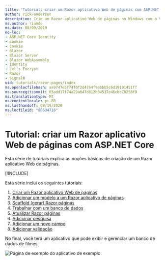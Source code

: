 ```yaml
---
title: 'Tutorial: criar um Razor aplicativo Web de páginas com ASP.NET Core'
author: rick-anderson
description: Crie um Razor aplicativo Web de páginas no Windows com o Visual Studio, ASP.NET Core e EF Core.
ms.author: riande
ms.date: 08/09/2019
no-loc:
- ASP.NET Core Identity
- cookie
- Cookie
- Blazor
- Blazor Server
- Blazor WebAssembly
- Identity
- Let's Encrypt
- Razor
- SignalR
uid: tutorials/razor-pages/index
ms.openlocfilehash: aa9747e5f74f0f2d4764f9ebbb5c6d19191451ff
ms.sourcegitcommit: 65add17f74a29a647d812b04517e46cbc78258f9
ms.translationtype: MT
ms.contentlocale: pt-BR
ms.lasthandoff: 08/19/2020
ms.locfileid: "88634716"
---
```

# <a name="tutorial-create-a-no-locrazor-pages-web-app-with-aspnet-core"></a>Tutorial: criar um Razor aplicativo Web de páginas com ASP.NET Core

Esta série de tutoriais explica as noções básicas de criação de um Razor aplicativo Web de páginas. 

[!INCLUDE[](~/includes/advancedRP.md)]

Esta série inclui os seguintes tutoriais:

1. [Criar um Razor aplicativo Web de páginas](xref:tutorials/razor-pages/razor-pages-start)
1. [Adicionar um modelo a um Razor aplicativo de páginas](xref:tutorials/razor-pages/model)
1. [Scaffold (gerar) Razor páginas](xref:tutorials/razor-pages/page)
1. [Trabalhar com um banco de dados](xref:tutorials/razor-pages/sql)
1. [Atualizar Razor páginas](xref:tutorials/razor-pages/da1)
1. [Adicionar pesquisa](xref:tutorials/razor-pages/search)
1. [Adicionar um novo campo](xref:tutorials/razor-pages/new-field)
1. [Adicionar validação](xref:tutorials/razor-pages/validation)

No final, você terá um aplicativo que pode exibir e gerenciar um banco de dados de filmes.

![Página de exemplo do aplicativo de exemplo](index/_static/sample-page.png)
